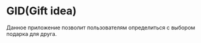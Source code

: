 # GID(Gift idea)
Данное приложение позволит пользователям определиться с выбором подарка для друга.
